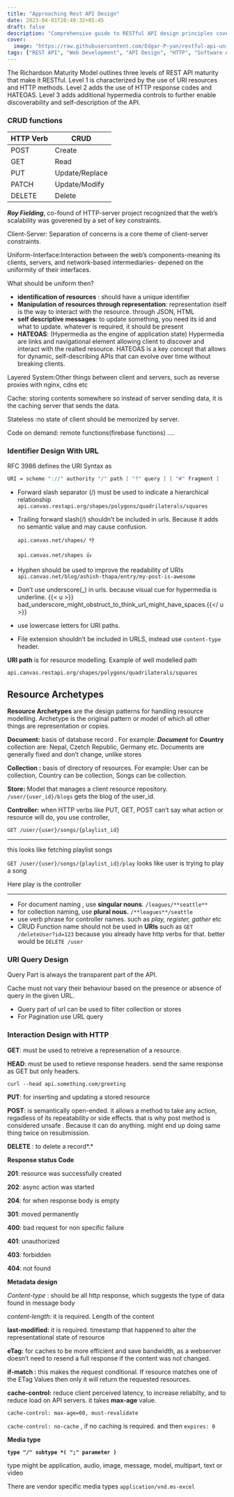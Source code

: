 ```yaml
---
title: "Approaching Rest API Design"
date: 2023-04-01T20:49:32+05:45
draft: false
description: "Comprehensive guide to RESTful API design principles covering Richardson Maturity Model, CRUD operations, URI design patterns, resource archetypes, HTTP methods, and best practices for scalable web APIs."
cover:
  image: "https://raw.githubusercontent.com/Edgar-P-yan/restful-api-university/master/restful-api-logo.png"
tags: ["REST API", "Web Development", "API Design", "HTTP", "Software Architecture", "Best Practices"]
---
```


The Richardson Maturity Model outlines three levels of REST API maturity that make it RESTful. Level 1 is characterized by the use of URI resources and HTTP methods. Level 2 adds the use of HTTP response codes and HATEOAS. Level 3 adds additional hypermedia controls to further enable discoverability and self-description of the API.

### **CRUD functions**

| HTTP Verb | CRUD           |
| --------- | -------------- |
| POST      | Create         |
| GET       | Read           |
| PUT       | Update/Replace |
| PATCH     | Update/Modify  |
| DELETE    | Delete         |

**_Roy Fielding_**, co-found of HTTP-server project recognized that the web’s scalability was goverened by a set of key constraints.

Client-Server: Separation of concerns is a core theme of client-server constraints.

Uniform-Interface:Interaction between the web’s components-meaning its clients, servers, and network-based intermediaries- depened on the uniformity of their interfaces.

What should be uniform then?

- **identification of resources** : should have a unique identifier
- **Manipulation of resources through representation**: representation itself is the way to interact with the resource. through JSON, HTML
- **self descriptive messages**: to update something, you need its id and what to update. whatever is required, it should be present
- **HATEOAS**: (Hypermedia as the engine of application state) Hypermedia are links and navigational element allowing client to discover and interact with the realted resource. HATEOAS is a key concept that allows for dynamic, self-describing APIs that can evolve over time without breaking clients.

Layered System:Other things between client and servers, such as reverse proxies with nginx, cdns etc

Cache: storing contents somewhere so instead of server sending data, it is the caching server that sends the data.

Stateless :no state of client should be memorized by server.

Code on demand: remote functions(firebase functions) ….

### Identifier Design With URL

RFC 3986 defines the URI Syntax as

```nix
URI = scheme "://" authority "/" path [ "?" query ] [ "#" fragment ]
```

- Forward slash separator (/) must be used to indicate a hierarchical relationship
  `api.canvas.restapi.org/shapes/polygons/quadrilaterals/squares`
- Trailing forward slash(/) shouldn’t be included in urls. Because it adds no semantic value and may cause confusion.

  `api.canvas.net/shapes/ 👎`

  `api.canvas.net/shapes 👍`

- Hyphen should be used to improve the readability of URIs
  `api.canvas.net/blog/ashish-thapa/entry/my-post-is-awesome`
- Don’t use underscore(\_) in urls. because visual cue for hypermedia is underline.
  {{< u >}} bad_underscore_might_obstruct_to_think_url_might_have_spaces.{{</ u >}}
- use lowercase letters for URI paths.
- File extension shouldn’t be included in URLS, instead use `content-type` header.

**URI path** is for resource modelling. Example of well modelled path

```
api.canvas.restapi.org/shapes/polygons/quadrilaterals/squares
```

## Resource Archetypes

**Resource Archetypes** are the design patterns for handling resource modelling. Archetype is the original pattern or model of which all other things are representation or copies.

**Document:** basis of database record . For example: **_Document_** for **Country** collection are: Nepal, Czetch Republic, Germany etc. Documents are generally fixed and don’t change, unlike stores

**Collection :** basis of directory of resources. For example: User can be collection, Country can be collection, Songs can be collection.

**Store:** Model that manages a client resource repository. `/user/{user_id}/blogs` gets the blog of the user_id.

**Controller:** when HTTP verbs like PUT, GET, POST can’t say what action or resource will do, you use controller,

`GET /user/{user}/songs/{playlist_id}`

---

this looks like fetching playlist songs

`GET /user/{user}/songs/{playlist_id}/play` looks like user is trying to play a song

Here play is the controller

---

- For document naming , use **singular nouns**. `/leagues/**seattle**`
- for collection naming, use **plural nous.** `/**leagues**/seattle`
- use verb phrase for controller names. such as _play, register, gather_ etc
- CRUD Function name should not be used in **URIs** such as `GET /deleteUser?id=123` because you already have http verbs for that. better would be `DELETE /user`

### **URI Query Design**

Query Part is always the transparent part of the API.

Cache must not vary their behaviour based on the presence or absence of query in the given URL.

- Query part of url can be used to filter collection or stores
- For Pagination use URL query

### **Interaction Design with HTTP**

**GET**: must be used to retreive a represenation of a resource.

**HEAD**: must be used to retieve response headers. send the same response as GET but only headers.

`curl --head api.something.com/greeting`

**PUT**: for inserting and updating a stored resource

**POST**: is semantically open-ended. it allows a method to take any action, regadless of its repeatability or side effects. that is why post method is considered unsafe . Because it can do anything. might end up doing same thing twice on resubmission.

**DELETE** : to delete a record*.*

**Response status Code**

**201**: resource was successfully created

**202**: async action was started

**204**: for when response body is empty

**301**: moved permanently

**400**: bad request for non specific failure

**401**: unauthorized

**403**: forbidden

**404**: not found

**Metadata design**

_Content-type_ : should be all http response, which suggests the type of data found in message body

_content-length_: it is required. Length of the content

**last-modified:** it is required. timestamp that happened to alter the representational state of resource

**eTag:** for caches to be more efficient and save bandwidth, as a webserver doesn’t need to resend a full response if the content was not changed.

**if-match :** this makes the request conditional. If resource matches one of the ETag Values then only it will return the requested resources.

**cache-control:** reduce client perceived latency, to increase reliabilty, and to reduce load on API servers. it takes **max-age** value.

`cache-control: max-age=60, must-revalidate`

`cache-control: no-cache` , if no caching is required. and then `expires: 0`

**Media type**

**`type "/" subtype *( ";" parameter )`**

type might be application, audio, image, message, model, multipart, text or video

There are vendor specific media types `application/vnd.ms-excel`

